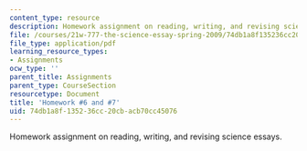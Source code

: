 ```yaml
---
content_type: resource
description: Homework assignment on reading, writing, and revising science essays.
file: /courses/21w-777-the-science-essay-spring-2009/74db1a8f135236cc20cbacb70cc45076_MIT21W_777s09_assn05_hw6and7.pdf
file_type: application/pdf
learning_resource_types:
- Assignments
ocw_type: ''
parent_title: Assignments
parent_type: CourseSection
resourcetype: Document
title: 'Homework #6 and #7'
uid: 74db1a8f-1352-36cc-20cb-acb70cc45076
---
```

Homework assignment on reading, writing, and revising science essays.


